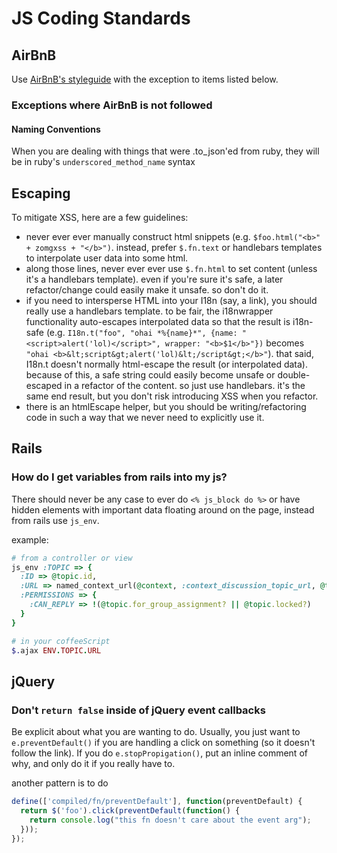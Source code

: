 # JS Coding Standards

## AirBnB
Use [AirBnB's styleguide](https://github.com/airbnb/javascript) with the exception
to items listed below.

### Exceptions where AirBnB is not followed

#### Naming Conventions

When you are dealing with things that were .to_json'ed from ruby, they will be in ruby's `underscored_method_name` syntax


## Escaping
To mitigate XSS, here are a few guidelines:

- never ever ever manually construct html snippets (e.g. `$foo.html("<b>" + zomgxss + "</b>")`. instead, prefer `$.fn.text` or handlebars templates to interpolate user data into some html.
- along those lines, never ever ever use `$.fn.html` to set content (unless it's a handlebars template). even if you're sure it's safe, a later refactor/change could easily make it unsafe. so don't do it.
- if you need to intersperse HTML into your I18n (say, a link), you should really use a handlebars template. to be fair, the i18nwrapper functionality auto-escapes interpolated data so that the result is i18n-safe (e.g. `I18n.t("foo", "ohai *%{name}*", {name: "<script>alert('lol)</script>", wrapper: "<b>$1</b>"})` becomes `"ohai <b>&lt;script&gt;alert('lol)&lt;/script&gt;</b>"`). that said, I18n.t doesn't normally html-escape the result (or interpolated data). because of this, a safe string could easily become unsafe or double-escaped in a refactor of the content. so just use handlebars. it's the same end result, but you don't risk introducing XSS when you refactor.
- there is an htmlEscape helper, but you should be writing/refactoring code in such a way that we never need to explicitly use it.

## Rails
### How do I get variables from rails into my js?

There should never be any case to ever do `<% js_block do %>` or have hidden elements with important data floating around on the page, instead from rails use `js_env`.

example:

```ruby
# from a controller or view
js_env :TOPIC => {
  :ID => @topic.id,
  :URL => named_context_url(@context, :context_discussion_topic_url, @topic),
  :PERMISSIONS => {
    :CAN_REPLY => !(@topic.for_group_assignment? || @topic.locked?)
  }
}

# in your coffeeScript
$.ajax ENV.TOPIC.URL
```

## jQuery

### Don't `return false` inside of jQuery event callbacks
Be explicit about what you are wanting to do. Usually, you just want to `e.preventDefault()` if you are handling a click on something (so it doesn't follow the link).  If you do `e.stopPropigation()`, put an inline comment of why, and only do it if you really have to.

another pattern is to do
```js
define(['compiled/fn/preventDefault'], function(preventDefault) {
  return $('foo').click(preventDefault(function() {
    return console.log("this fn doesn't care about the event arg");
  }));
});
```
